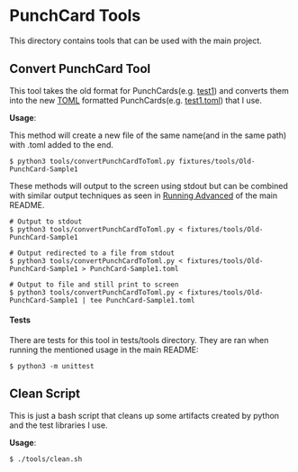 PunchCard Tools
===========
This directory contains tools that can be used with the main project.

Convert PunchCard Tool
----------
This tool takes the old format for PunchCards(e.g. [test1](/fixtures/tools/Old-PunchCard-Sample1)) and converts them into the new [TOML](http://github.com/toml-lang/toml) formatted PunchCards(e.g. [test1.toml](/fixtures/PunchCard-Sample1.toml)) that I use.

**Usage**:

This method will create a new file of the same name(and in the same path) with .toml added to the end.
```
$ python3 tools/convertPunchCardToToml.py fixtures/tools/Old-PunchCard-Sample1
```

These methods will output to the screen using stdout but can be combined with similar output techniques as seen in [Running Advanced](/README.md#user-content-advanced) of the main README.
```
# Output to stdout
$ python3 tools/convertPunchCardToToml.py < fixtures/tools/Old-PunchCard-Sample1

# Output redirected to a file from stdout
$ python3 tools/convertPunchCardToToml.py < fixtures/tools/Old-PunchCard-Sample1 > PunchCard-Sample1.toml

# Output to file and still print to screen
$ python3 tools/convertPunchCardToToml.py < fixtures/tools/Old-PunchCard-Sample1 | tee PunchCard-Sample1.toml
```

#### Tests
There are tests for this tool in tests/tools directory. They are ran when running the mentioned usage in the main README:
```
$ python3 -m unittest
```

Clean Script
----------
This is just a bash script that cleans up some artifacts created by python and the test libraries I use.

**Usage**:
```
$ ./tools/clean.sh
```
